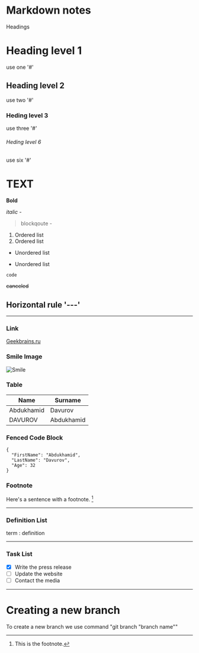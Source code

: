 # Markdown notes


Headings

# Heading level 1
use one '#' 
## Heading level 2
use two '#'
### Heding level 3
use three '#' 
###### Heding level 6
use six '#'

# TEXT
**Bold** 

*italic* - 

>blockqoute - 

1. Ordered list 
2. Ordered list 

* Unordered list 
- Unordered list 

`code` 

~~canceled~~ 

## Horizontal rule '---'
---

### Link

[Geekbrains.ru](https://gb.ru/)

### Smile Image

![Smile](https://www.transparentpng.com/thumb/smile/gGsgum-emoji-feliz-png-emoticon-smile-clipart-full-size.png)



### Table

| Name | Surname |
| ----------- | ----------- |
| Abdukhamid | Davurov |
| DAVUROV| Abdukhamid |

### Fenced Code Block

```
{
  "FirstName": "Abdukhamid",
  "LastName": "Davurov",
  "Age": 32
}
```

### Footnote

Here's a sentence with a footnote. [^1]

[^1]: This is the footnote.

___

### Definition List

term
: definition

---
### Task List

- [x] Write the press release
- [ ] Update the website
- [ ] Contact the media
---


# Creating a new branch
To create a new branch we use command "git branch "branch name""

